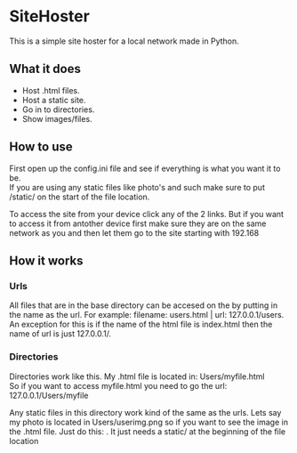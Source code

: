 # SiteHoster
This is a simple site hoster for a local network made in Python.

## What it does
* Host .html files.
* Host a static site.
* Go in to directories.
* Show images/files.

## How to use
First open up the config.ini file and see if everything is what you want it to be.  
If you are using any static files like photo's and such make sure to put /static/ on the start of the file location.  

To access the site from your device click any of the 2 links. But if you want to access it from antother device first make sure they are on the same network as you and then let them go to the site starting with 192.168  

## How it works
### Urls
All files that are in the base directory can be accesed on the by putting in the name as the url. For example: filename: users.html | url: 127.0.0.1/users.  
An exception for this is if the name of the html file is index.html then the name of url is just 127.0.0.1/.  

### Directories
Directories work like this. My .html file is located in: Users/myfile.html  
So if you want to access myfile.html you need to go the url: 127.0.0.1/Users/myfile  

Any static files in this directory work kind of the same as the urls. Lets say my photo is located in Users/userimg.png so if you want to see the image in the .html file. Just do this: <img scr="static/Users/userimg.png">. It just needs a static/ at the beginning of the file location 

